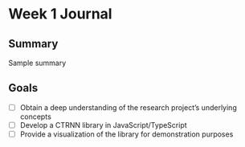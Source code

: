 # Week 1 Journal

## Summary

Sample summary

## Goals

- [ ] Obtain a deep understanding of the research project’s underlying concepts
- [ ] Develop a CTRNN library in JavaScript/TypeScript
- [ ] Provide a visualization of the library for demonstration purposes
